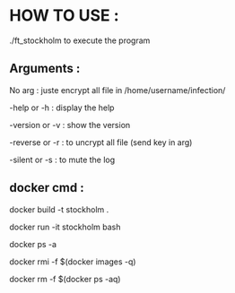 # HOW TO USE :

./ft_stockholm to execute the program

## Arguments :

No arg : juste encrypt all file in /home/username/infection/

-help or -h : display the help

-version or -v : show the version

-reverse or -r : to uncrypt all file (send key in arg)

-silent or -s : to mute the log

## docker cmd :

docker build -t stockholm .

docker run -it stockholm bash

docker ps -a

docker rmi -f $(docker images -q)

docker rm -f $(docker ps -aq)
